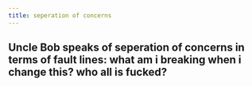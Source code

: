```yaml
---
title: seperation of concerns
---
```


## Uncle Bob speaks of seperation of concerns in terms of fault lines: what am i breaking when i change this? who all is fucked?
